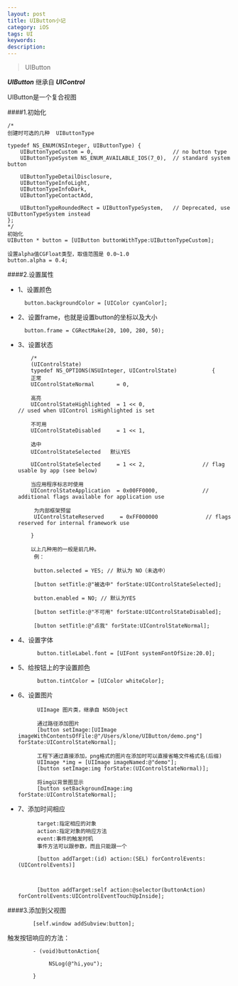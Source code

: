 ```yaml
---
layout: post
title: UIButton小记
category: iOS
tags: UI
keywords:
description:
---
```


>UIButton

***UIButton*** 继承自 ***UIControl***

UIButton是一个复合视图

####1.初始化

	/*
	创建时可选的几种  UIButtonType
	
    typedef NS_ENUM(NSInteger, UIButtonType) {
        UIButtonTypeCustom = 0,                         // no button type
        UIButtonTypeSystem NS_ENUM_AVAILABLE_IOS(7_0),  // standard system button
        
        UIButtonTypeDetailDisclosure,
        UIButtonTypeInfoLight,
        UIButtonTypeInfoDark,
        UIButtonTypeContactAdd,
        
        UIButtonTypeRoundedRect = UIButtonTypeSystem,   // Deprecated, use UIButtonTypeSystem instead
    };
    */
    初始化
    UIButton * button = [UIButton buttonWithType:UIButtonTypeCustom];
    
    设置alpha值CGFloat类型，取值范围是 0.0~1.0
    button.alpha = 0.4;
    
####2.设置属性

* 1、设置颜色

		button.backgroundColor = [UIColor cyanColor];
* 2、设置frame，也就是设置button的坐标以及大小

		button.frame = CGRectMake(20, 100, 280, 50);
* 3、设置状态
		
		  /*
	      (UIControlState)	      
   		  typedef NS_OPTIONS(NSUInteger, UIControlState)           {
   		  正常
    	  UIControlStateNormal       = 0,  
    	  
    	  高亮  	    
     	  UIControlStateHighlighted  = 1 << 0,        	         	         // used when UIControl isHighlighted is set
     	  
     	  不可用
      	  UIControlStateDisabled     = 1 << 1,
      	  
		  选中
   	      UIControlStateSelected   默认YES
   	   
  		  UIControlStateSelected     = 1 << 2,                  // flag usable by app (see below)
  		  
  	  	  当应用程序标志时使用
      	  UIControlStateApplication  = 0x00FF0000,              // additional flags available for application use
      	  
      	   为内部框架预留
     	   UIControlStateReserved     = 0xFF000000               // flags reserved for internal framework use
     	   
  		  }
  		  
  		  以上几种用的一般是前几种。
  		   例：
  		   
	       button.selected = YES; // 默认为 NO（未选中）    
    	 
 	       [button setTitle:@"被选中" forState:UIControlStateSelected];
    
  	 	   button.enabled = NO; // 默认为YES
    
   		   [button setTitle:@"不可用" forState:UIControlStateDisabled];
   		   
   		   [button setTitle:@"点我" forState:UIControlStateNormal];
* 4、设置字体

			button.titleLabel.font = [UIFont systemFontOfSize:20.0];
* 5、给按钮上的字设置颜色

			button.tintColor = [UIColor whiteColor];
* 6、设置图片

			UIImage 图片类，继承自 NSObject
			
			通过路径添加图片
			[button setImage:[UIImage imageWithContentsOfFile:@"/Users/klone/UIButton/demo.png"] forState:UIControlStateNormal];

			工程下通过直接添加，png格式的图片在添加时可以直接省略文件格式名(后缀)
			UIImage *img = [UIImage imageNamed:@"demo"];
   		    [button setImage:img forState:(UIControlStateNormal)];

			将img以背景图显示
			[button setBackgroundImage:img forState:UIControlStateNormal];
* 7、添加时间相应

			target:指定相应的对象
			action:指定对象的响应方法
			event:事件的触发时机
			事件方法可以跟参数，而且只能跟一个
			
			[button addTarget:(id) action:(SEL) forControlEvents:(UIControlEvents)]
			
			
			
			[button addTarget:self action:@selector(buttonAction) forControlEvents:UIControlEventTouchUpInside];
    
####3.添加到父视图   

			[self.window addSubview:button];
			
触发按钮响应的方法：

			- (void)buttonAction{

   				 NSLog(@"hi,you");

			}
	